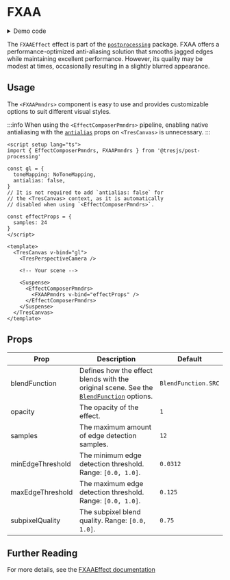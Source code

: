 # FXAA

<DocsDemoGUI>
  <FXAADemo />
</DocsDemoGUI>

<details>
  <summary>Demo code</summary>

  <<< @/.vitepress/theme/components/pmdrs/FXAADemo.vue{0}
</details>

The `FXAAEffect` effect is part of the [`postprocessing`](https://pmndrs.github.io/postprocessing/public/docs/class/src/effects/FXAAEffect.js~FXAAEffect.html) package.
FXAA offers a performance-optimized anti-aliasing solution that smooths jagged edges while maintaining excellent performance. However, its quality may be modest at times, occasionally resulting in a slightly blurred appearance.

## Usage

The `<FXAAPmndrs>` component is easy to use and provides customizable options to suit different visual styles.

:::info
When using the `<EffectComposerPmndrs>` pipeline, enabling native antialiasing with the [`antialias`](https://docs.tresjs.org/api/tres-canvas.html#props) props on `<TresCanvas>` is unnecessary.
:::

```vue{2,12-14,23-27}
<script setup lang="ts">
import { EffectComposerPmndrs, FXAAPmndrs } from '@tresjs/post-processing'

const gl = {
  toneMapping: NoToneMapping,
  antialias: false,
}
// It is not required to add `antialias: false` for
// the <TresCanvas> context, as it is automatically
// disabled when using `<EffectComposerPmndrs>`.

const effectProps = {
  samples: 24
}
</script>

<template>
  <TresCanvas v-bind="gl">
    <TresPerspectiveCamera />

    <!-- Your scene -->

    <Suspense>
      <EffectComposerPmndrs>
        <FXAAPmndrs v-bind="effectProps" />
      </EffectComposerPmndrs>
    </Suspense>
  </TresCanvas>
</template>
```

## Props

| Prop          | Description                                                         | Default                     |
| ------------- | ------------------------------------------------------------------- | --------------------------- |
| blendFunction | Defines how the effect blends with the original scene. See the [`BlendFunction`](https://pmndrs.github.io/postprocessing/public/docs/variable/index.html#static-variable-BlendFunction) options.             | `BlendFunction.SRC`        |
| opacity | The opacity of the effect.             | `1`        |
| samples | The maximum amount of edge detection samples.             | `12`        |
| minEdgeThreshold | The minimum edge detection threshold. <br> Range: `[0.0, 1.0]`.             | `0.0312`        |
| maxEdgeThreshold | The maximum edge detection threshold. <br> Range: `[0.0, 1.0]`.             | `0.125`        |
| subpixelQuality | The subpixel blend quality. Range: `[0.0, 1.0]`.             | `0.75`        |

## Further Reading
For more details, see the [FXAAEffect documentation](https://pmndrs.github.io/postprocessing/public/docs/class/src/effects/FXAAEffect.js~FXAAEffect.html)
